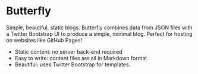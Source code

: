 # Butterfly

Simple, beautiful, static blogs. Butterfly combines data from JSON files with a Twitter Bootstrap UI to produce a simple, minimal blog. Perfect for hosting on websites like GitHub Pages!

- Static content: no server back-end required
- Easy to write: content files are all in Markdown format
- Beautiful: uses Twitter Bootstrap for templates.

